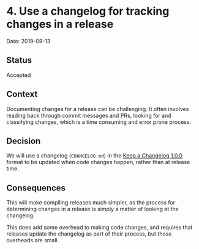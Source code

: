 # 4. Use a changelog for tracking changes in a release

Date: 2019-09-13

## Status

Accepted

## Context

Documenting changes for a release can be challenging. It often involves reading
back through commit messages and PRs, looking for and classifying changes, which
is a time consuming and error prone process.

## Decision

We will use a changelog (`CHANGELOG.md`) in the
[Keep a Changelog 1.0.0](https://keepachangelog.com/en/1.0.0/) format to be
updated when code changes happen, rather than at release time.

## Consequences

This will make compiling releases much simpler, as the process for determining
changes in a release is simply a matter of looking at the changelog.

This does add some overhead to making code changes, and requires that releases
update the changelog as part of their process, but those overheads are small.
